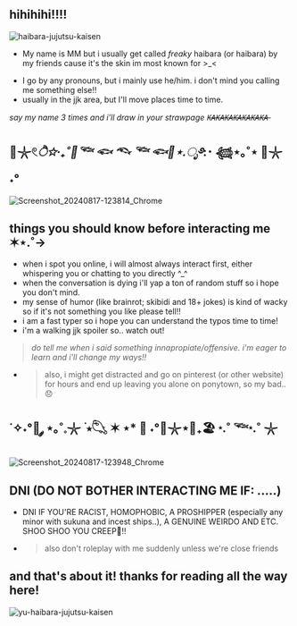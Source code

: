## hihihihi!!!!

![haibara-jujutsu-kaisen](https://github.com/user-attachments/assets/b66285d0-d84c-4054-b800-02e20473d278)


+ My name is MM but i usually get called *freaky* haibara (or haibara) by my friends cause it's the skin im most known for >_<
-  I go by any pronouns, but i mainly use he/him. i don't mind you calling me something else!!
-  usually in the jjk area, but I'll move places time to time.
  
*say my name 3 times and i'll draw in your strawpage K̶A̶K̶A̶K̶A̶K̶A̶K̶A̶K̶A̶K̶A̶* 

## 🫧𓇼𓏲*ੈ✩‧₊˚🎐𓆝 𓆟 𓆞 𓆝 𓆟🪼⋆.ೃ࿔*:･ 𓆉⋆｡˚⋆ 🐚𓇼 ˖°
![Screenshot_20240817-123814_Chrome](https://github.com/user-attachments/assets/ac322074-f89d-48ac-ac6b-feded862ba8a)
## things you should know before interacting me ✶⋆.˚->
- when i spot you online, i will almost always interact first, either whispering you or chatting to you directly ^_^
- when the conversation is dying i'll yap a ton of random stuff so i hope you don't mind.
- my sense of humor (like brainrot; skibidi and 18+ jokes) is kind of wacky so if it's not something you like please tell!!
- i am a fast typer so i hope you can understand the typos time to time!
- i'm a walking jjk spoiler so.. watch out!
> *do tell me when i said something innapropiate/offensive. i'm eager to learn and i'll change my ways!!*
 - > also, i might get distracted and go on pinterest (or other website) for hours and end up leaving you alone on ponytown, so my bad.. 😞

## ˙✧˖°🪸 ༘ ⋆｡˚𓈒𓇼 ࣪ ⭒𓆡 ✶ ⋆* 🫧 ˖°🌊𓇼⋆🦪₊🏖 ⋆.˚ 𓆝⋆.˚ 𓇼
![Screenshot_20240817-123948_Chrome](https://github.com/user-attachments/assets/1edd81fa-d023-4b7a-90f5-1e05149c5874)
## DNI (DO NOT BOTHER INTERACTING ME IF: .....) 
- DNI IF YOU'RE RACIST, HOMOPHOBIC, A PROSHIPPER (especially any minor with sukuna and incest ships..), A GENUINE WEIRDO AND ETC. SHOO SHOO YOU CREEP😬!!
- > also don't roleplay with me suddenly unless we're close friends

## and that's about it! thanks for reading all the way here!
![yu-haibara-jujutsu-kaisen](https://github.com/user-attachments/assets/b321d5af-58f6-4c62-a0b3-a90119a454b4) 






